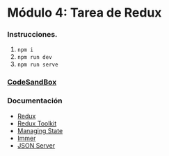 # Módulo 4: Tarea de Redux

### Instrucciones. 

1. `npm i`
2. `npm run dev`
3. `npm run serve`

### [CodeSandBox](https://codesandbox.io/p/github/eliashz/ra-m4-tarea-redux/draft/youthful-wiles)

### Documentación

- [Redux](https://redux.js.org/)
- [Redux Toolkit](https://redux-toolkit.js.org/)
- [Managing State](https://beta.reactjs.org/learn/managing-state)
- [Immer](https://www.npmjs.com/package/immer)
- [JSON Server](https://npmjs.com/package/json-server)
